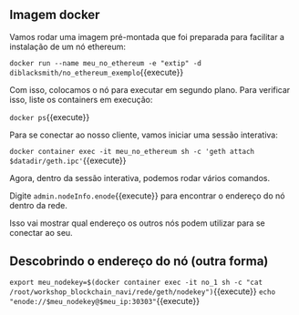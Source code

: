 ## Imagem docker

Vamos rodar uma imagem pré-montada que foi preparada para facilitar a instalação de um nó ethereum:

`docker run --name meu_no_ethereum -e "extip" -d diblacksmith/no_ethereum_exemplo`{{execute}}

Com isso, colocamos o nó para executar em segundo plano. Para verificar isso, liste os containers em execução:

`docker ps`{{execute}}

Para se conectar ao nosso cliente, vamos iniciar uma sessão interativa:

`docker container exec -it meu_no_ethereum sh -c 'geth attach $datadir/geth.ipc'`{{execute}}

Agora, dentro da sessão interativa, podemos rodar vários comandos.

Digite `admin.nodeInfo.enode`{{execute}} para encontrar o endereço do nó dentro da rede.

Isso vai mostrar qual endereço os outros nós podem utilizar para se conectar ao seu.

## Descobrindo o endereço do nó (outra forma)

`export meu_nodekey=$(docker container exec -it no_1 sh -c "cat /root/workshop_blockchain_navi/rede/geth/nodekey")`{{execute}}
`echo "enode://$meu_nodekey@$meu_ip:30303"`{{execute}}